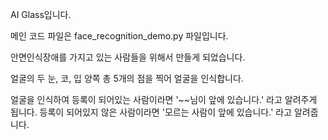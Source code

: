 AI Glass입니다.

메인 코드 파일은 face_recognition_demo.py 파일입니다.

안면인식장애를 가지고 있는 사람들을 위해서 만들게 되었습니다.

얼굴의 두 눈, 코, 입 양쪽 총 5개의 점을 찍어 얼굴을 인식합니다.

얼굴을 인식하여 등록이 되어있는 사람이라면 '~~님이 앞에 있습니다.' 라고 알려주게 됩니다.
등록이 되어있지 않은 사람이라면 '모르는 사람이 앞에 있습니다.' 라고 알려줍니다.